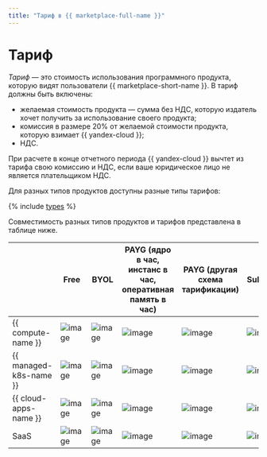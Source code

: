 ```yaml
---
title: "Тариф в {{ marketplace-full-name }}"
---
```


# Тариф

_Тариф_ — это стоимость использования программного продукта, которую видят пользователи {{ marketplace-short-name }}. В тариф должны быть включены:
* желаемая стоимость продукта — сумма без НДС, которую издатель хочет получить за использование своего продукта;
* комиссия в размере 20% от желаемой стоимости продукта, которую взимает {{ yandex-cloud }};
* НДС.

При расчете в конце отчетного периода {{ yandex-cloud }} вычтет из тарифа свою комиссию и НДС, если ваше юридическое лицо не является плательщиком НДС. 

Для разных типов продуктов доступны разные типы тарифов:

{% include [types](../../_includes/marketplace/types-of-charge.md) %}

Совместимость разных типов продуктов и тарифов представлена в таблице ниже.

|   | Free | BYOL | PAYG (ядро в час, инстанс в час, оперативная память в час) | PAYG (другая схема тарификации) | Subscription |
|-----|-----|-----|-----|-----|-----|
| {{ compute-name }} | ![image](../../_assets/common/yes.svg) | ![image](../../_assets/common/yes.svg) | ![image](../../_assets/common/yes.svg) | ![image](../../_assets/common/yes.svg) | ![image](../../_assets/common/yes.svg) |
| {{ managed-k8s-name }} | ![image](../../_assets/common/yes.svg) | ![image](../../_assets/common/no.svg) | ![image](../../_assets/common/no.svg) | ![image](../../_assets/common/yes.svg) | ![image](../../_assets/common/yes.svg) |
| {{ cloud-apps-name }} | ![image](../../_assets/common/yes.svg) | ![image](../../_assets/common/no.svg) | ![image](../../_assets/common/no.svg) | ![image](../../_assets/common/no.svg) | ![image](../../_assets/common/no.svg) |
| SaaS | ![image](../../_assets/common/no.svg) | ![image](../../_assets/common/no.svg) | ![image](../../_assets/common/no.svg) | ![image](../../_assets/common/no.svg) | ![image](../../_assets/common/yes.svg) |